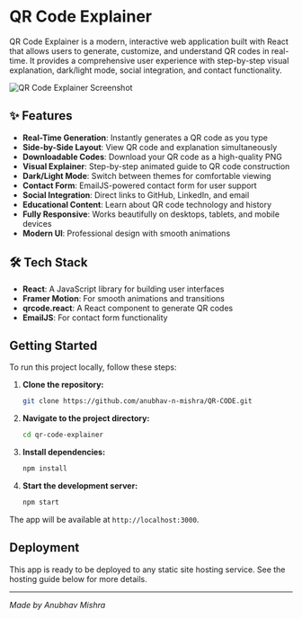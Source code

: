 # QR Code Explainer

QR Code Explainer is a modern, interactive web application built with React that allows users to generate, customize, and understand QR codes in real-time. It provides a comprehensive user experience with step-by-step visual explanation, dark/light mode, social integration, and contact functionality.

![QR Code Explainer Screenshot](<SCREENSHOT_URL_PLACEHOLDER>) <!-- Add a screenshot of the app here -->

## ✨ Features

- **Real-Time Generation**: Instantly generates a QR code as you type
- **Side-by-Side Layout**: View QR code and explanation simultaneously
- **Downloadable Codes**: Download your QR code as a high-quality PNG
- **Visual Explainer**: Step-by-step animated guide to QR code construction
- **Dark/Light Mode**: Switch between themes for comfortable viewing
- **Contact Form**: EmailJS-powered contact form for user support
- **Social Integration**: Direct links to GitHub, LinkedIn, and email
- **Educational Content**: Learn about QR code technology and history
- **Fully Responsive**: Works beautifully on desktops, tablets, and mobile devices
- **Modern UI**: Professional design with smooth animations

## 🛠 Tech Stack

- **React**: A JavaScript library for building user interfaces
- **Framer Motion**: For smooth animations and transitions
- **qrcode.react**: A React component to generate QR codes
- **EmailJS**: For contact form functionality

## Getting Started

To run this project locally, follow these steps:

1.  **Clone the repository:**
    ```bash
    git clone https://github.com/anubhav-n-mishra/QR-CODE.git
    ```

2.  **Navigate to the project directory:**
    ```bash
    cd qr-code-explainer
    ```

3.  **Install dependencies:**
    ```bash
    npm install
    ```

4.  **Start the development server:**
    ```bash
    npm start
    ```

The app will be available at `http://localhost:3000`.

## Deployment

This app is ready to be deployed to any static site hosting service. See the hosting guide below for more details.

---

*Made by Anubhav Mishra*
